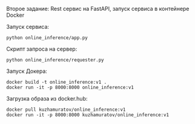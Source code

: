 Второе задание: Rest сервис на FastAPI, запуск сервиса в контейнере Docker

Запуск сервиса:
```
python online_inference/app.py
```

Скрипт запроса на сервер:

```
python online_inference/requester.py
```
Запуск Докера:

```
docker build -t online_inference:v1 .
docker run -it -p 8000:8000 online_inference:v1
```
Загрузка образа из docker.hub:
```
docker pull kuzhamuratov/online_inference:v1
docker run -it -p 8000:8000 kuzhamuratov/online_inference:v1
```
